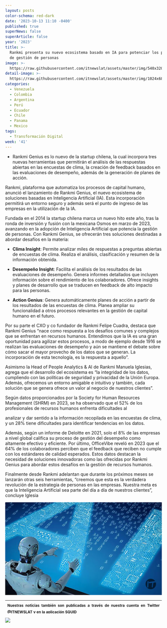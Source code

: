 ```yaml
---
layout: posts
color-schema: red-dark
date: '2023-10-13 11:10 -0400'
published: true
superNews: false
superArticle: false
year: '2023'
title: >-
  Rankmi presenta su nuevo ecosistema basado en IA para potenciar los procesos
  de gestión de personas
image: >-
  https://raw.githubusercontent.com/itnewslat/assets/master/img/540x320/Inteligencia-Artifical-Marketing-p.jpg
detail-image: >-
  https://raw.githubusercontent.com/itnewslat/assets/master/img/1024x680/Inteligencia-Artifical-Marketing-g.jpg
categories:
  - Venezuela
  - Colombia
  - Argentina
  - Perú
  - Ecuador
  - Chile
  - Panama
  - Mexico
tags:
  - Transformación Digital
week: '41'
---
```

- Rankmi Genius es lo nuevo de la startup chilena, la cual incorpora tres nuevas herramientas que permitirán el análisis de las respuestas abiertas en las encuestas de clima, la creación de feedback basados en las evaluaciones de desempeño, además de la generación de planes de acción.

Rankmi, plataforma que automatiza los procesos de capital humano, anunció el lanzamiento de Rankmi Genius, el nuevo ecosistema de soluciones basadas en Inteligencia Artificial (IA). Esta incorporación permitirá un entorno seguro y además será el punto de ingreso de las empresas en la utilización de la IA.

Fundada en el 2014 la startup chilena marca un nuevo hito este año, tras la ronda de inversión y fusión con la mexicana Osmos en marzo de 2023, avanzando en la adopción de Inteligencia Artificial que potencia la gestión de personas. Con Rankmi Genius, se ofrecerán tres soluciones destinadas a abordar desafíos en la materia:

- **Clima Insight**: Permite analizar miles de respuestas a preguntas abiertas de encuestas de clima. Realiza el análisis, clasificación y resumen de la información obtenida.

- **Desempeño Insight**: Facilita el análisis de los resultados de las evaluaciones de desempeño. Genera informes detallados que incluyen información sobre el rendimiento de los colaboradores. Ofrece insights y planes de desarrollo que se traducen en feedback de alto impacto para las personas.

- **Action Genius**: Genera automáticamente planes de acción a partir de los resultados de las encuestas de clima. Planea ampliar su funcionalidad a otros procesos relevantes en la gestión de capital humano en el futuro.

Por su parte el CXO y co fundador de Rankmi Felipe Cuadra, destaca que Rankmi Genius “nace como respuesta a los desafíos comunes y complejos que se enfrentan en recursos humanos. Entendimos que la IA es una gran oportunidad para agilizar estos procesos, a modo de ejemplo desde 1916 se realizan las evaluaciones de desempeño y aún se mantiene el debate sobre cómo sacar el mayor provecho de los datos que se generan. La incorporación de esta tecnología, es la respuesta a aquello”.

Asimismo la Head of People Analytics & AI de Rankmi Manuela Iglesias, agrega que el desarrollo del ecosistema es “la integridad de los datos, cumpliendo con las políticas de seguridad y privacidad de la Unión Europa. Además, ofrecemos un entorno amigable e intuitivo y también, cada solución que se genera ofrece un valor al negocio de nuestros clientes”.

Según datos proporcionados por la Society for Human Resources Management (SHRM) en 2023, se ha observado que el 52% de los profesionales de recursos humanos enfrenta dificultades al

analizar y dar sentido a la información recopilada en las encuestas de clima, y un 28% tiene dificultades para identificar tendencias en los datos.

Además, según un informe de Deloitte en 2021, solo el 8% de las empresas a nivel global califica su proceso de gestión del desempeño como altamente efectivo y eficiente. Por último, OfficeVibe reveló en 2023 que el 64% de los colaboradores perciben que el feedback que reciben no cumple con los estándares de calidad esperados. Estos datos destacan la necesidad de soluciones innovadoras como las ofrecidas por Rankmi Genius para abordar estos desafíos en la gestión de recursos humanos.

Finalmente desde Rankmi adelantan que durante los próximos meses se lanzarán otras seis herramientas, “creemos que esta es la verdadera revolución de la estrategia de personas en las empresas. Nuestra meta es que la Inteligencia Artificial sea parte del día a día de nuestros clientes”, concluye Iglesia

![](https://raw.githubusercontent.com/itnewslat/assets/master/img/540x320/Inteligencia-Artifical-Marketing-p.jpg)

<table style="height: 42px;" width="569">
<tbody>
<tr>
<td style="text-align: justify;"><sub><strong>Nuestras noticias también son publicadas a través de nuestra cuenta en Twitter <a href="https://twitter.com/itnewslat?lang=es">@ITNEWSLAT</a> y en la aplicación <a href="https://squidapp.co/en/">SQUID</a></strong></sub></td>
</tr>
</tbody>
</table>

<img src="https://tracker.metricool.com/c3po.jpg?hash=56f88a41e39ab42c063cc51676587a04"/>